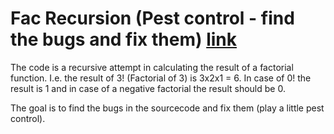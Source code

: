 # Fac Recursion (Pest control - find the bugs and fix them) [link](https://www.codewars.com/kata/57fa92b25c9910e7bc0001df)

The code is a recursive attempt in calculating the result of a factorial function.
I.e. the result of 3! (Factorial of 3) is 3x2x1 = 6.
In case of 0! the result is 1 and in case of a negative factorial the result should be 0.

The goal is to find the bugs in the sourcecode and fix them (play a little pest control).
